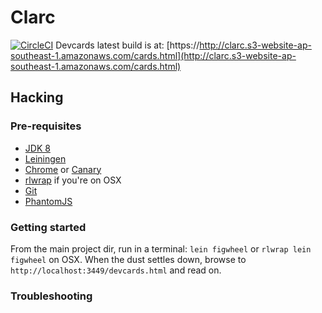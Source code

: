 # Clarc

[![CircleCI](https://circleci.com/gh/fdserr/clarc.svg?style=svg&circle-token=2ea7757a3e32217c21186f8b4469ebe39163245b)](https://circleci.com/gh/fdserr/clarc)
Devcards latest build is at: [https://http://clarc.s3-website-ap-southeast-1.amazonaws.com/cards.html](http://clarc.s3-website-ap-southeast-1.amazonaws.com/cards.html)

## Hacking

### Pre-requisites

- [JDK 8](https://docs.oracle.com/javase/8/docs/technotes/guides/install/install_overview.html)
- [Leiningen](https://leiningen.org)
- [Chrome](https://www.google.com/chrome/) or [Canary](https://www.google.com/chrome/browser/canary.html)
- [rlwrap](http://brewformulas.org/Rlwrap) if you're on OSX
- [Git](https://desktop.github.com)
- [PhantomJS](http://phantomjs.org/download.html)

### Getting started

From the main project dir, run in a terminal:
`lein figwheel` or `rlwrap lein figwheel` on OSX.
When the dust settles down, browse to
`http://localhost:3449/devcards.html` and read on.

### Troubleshooting
